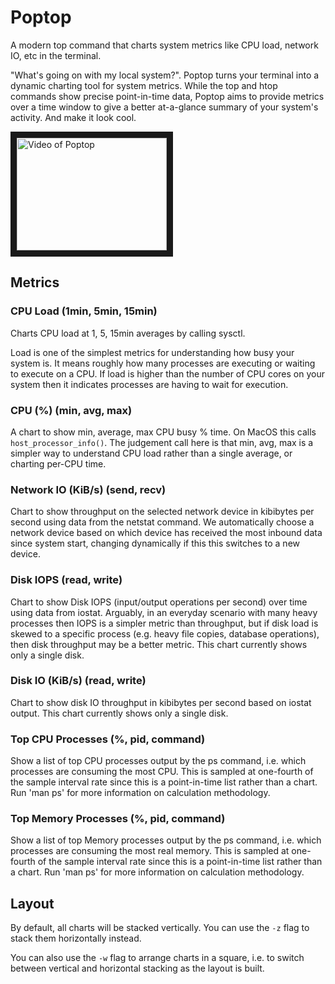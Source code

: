 # Poptop

A modern top command that charts system metrics like CPU load, network IO, etc in the terminal.

"What's going on with my local system?". Poptop turns your terminal into a dynamic charting tool for system metrics. While the top and htop commands show precise point-in-time data, Poptop aims to provide metrics over a time window to give a better at-a-glance summary of your system's activity. And make it look cool.

<a href="http://www.youtube.com/watch?feature=player_embedded&v=sk_Xbdyac-g
" target="_blank"><img src="http://img.youtube.com/vi/sk_Xbdyac-g/0.jpg" 
alt="Video of Poptop" width="240" height="180" border="10" /></a>

## Metrics

### CPU Load (1min, 5min, 15min)

Charts CPU load at 1, 5, 15min averages by calling sysctl.

Load is one of the simplest metrics for understanding how busy your system is. It means roughly how many processes are executing or waiting to execute on a CPU. If load is higher than the number of CPU cores on your system then it indicates processes are having to wait for execution.

### CPU (%) (min, avg, max)

A chart to show min, average, max CPU busy % time. On MacOS this calls `host_processor_info()`. The judgement call here is that min, avg, max is a simpler way to understand CPU load rather than a single average, or charting per-CPU time.

### Network IO (KiB/s) (send, recv)

Chart to show throughput on the selected network device in kibibytes per second using data from the netstat command. We automatically choose a network device based on which device has received the most inbound data since system start, changing dynamically if this this switches to a new device.

### Disk IOPS (read, write)

Chart to show Disk IOPS (input/output operations per second) over time using data from iostat. Arguably, in an everyday scenario with many heavy processes then IOPS is a simpler metric than throughput, but if disk load is skewed to a specific process (e.g. heavy file copies, database operations), then disk throughput may be a better metric. This chart currently shows only a single disk.

### Disk IO (KiB/s) (read, write)

Chart to show disk IO throughput in kibibytes per second based on iostat output. This chart currently shows only a single disk.

### Top CPU Processes (%, pid, command)

Show a list of top CPU processes output by the ps command, i.e. which processes are consuming the most CPU. This is sampled at one-fourth of the sample interval rate since this is a point-in-time list rather than a chart. Run 'man ps' for more information on calculation methodology.

### Top Memory Processes (%, pid, command)

Show a list of top Memory processes output by the ps command, i.e. which processes are consuming the most real memory. This is sampled at one-fourth of the sample interval rate since this is a point-in-time list rather than a chart. Run 'man ps' for more information on calculation methodology.

## Layout

By default, all charts will be stacked vertically. You can use the `-z` flag to stack them horizontally instead.

You can also use the `-w` flag to arrange charts in a square, i.e. to switch between vertical and horizontal stacking as the layout is built.
